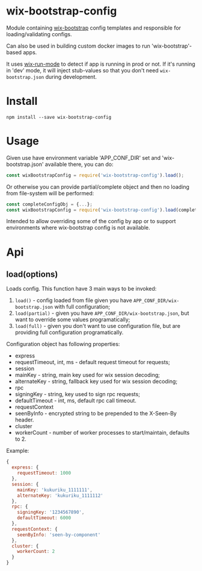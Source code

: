 # wix-bootstrap-config

Module containing [wix-bootstrap](../wix-bootstrap) config templates and responsible for loading/validating configs.

Can also be used in building custom docker images to run 'wix-bootstrap'-based apps.

It uses [wix-run-mode](../../utils/wix-run-mode) to detect if app is running in prod or not. If it's running in 'dev' mode, it will inject stub-values so that you don't need `wix-bootstrap.json` during development.

# Install

```
npm install --save wix-bootstrap-config
```

# Usage

Given use have environment variable 'APP_CONF_DIR' set and 'wix-bootstrap.json' available there, you can do:

```js
const wixBootstrapConfig = require('wix-bootstrap-config').load();
```

Or otherwise you can provide partial/complete object and then no loading from file-system will be performed:

```js
const completeConfigObj = {...};
const wixBootstrapConfig = require('wix-bootstrap-config').load(completeConfigObj);
```

Intended to allow overriding some of the config by app or to support environments where wix-bootstrap config is not available.

# Api

## load(options)
Loads config. This function have 3 main ways to be invoked:
 1. `load()` - config loaded from file given you have `APP_CONF_DIR/wix-bootstrap.json` with full configuration;
 2. `load(partial)` - given you have `APP_CONF_DIR/wix-bootstrap.json`, but want to override some values programatically;
 3. `load(full)` - given you don't want to use configuration file, but are providing full configuration programatically.

Configuration object has following properties:
 - express
  - requestTimeout, int, ms - default request timeout for requests;
 - session
  - mainKey - string, main key used for wix session decoding;
  - alternateKey - string, fallback key used for wix session decoding;
 - rpc
  - signingKey - string, key used to sign rpc requests;
  - defaultTimeout - int, ms, default rpc call timeout.
 - requestContext
  - seenByInfo - encrypted string to be prepended to the X-Seen-By header.
 - cluster
  - workerCount - number of worker processes to start/maintain, defaults to 2.

Example:

```js
{
  express: {
    requestTimeout: 1000
  },
  session: {
    mainKey: 'kukuriku_1111111',
    alternateKey: 'kukuriku_1111112'
  },
  rpc: {
    signingKey: '1234567890',
    defaultTimeout: 6000
  },
  requestContext: {
    seenByInfo: 'seen-by-component'
  },
  cluster: {
    workerCount: 2
  }
}
```